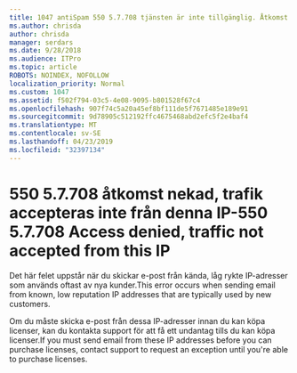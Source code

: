 ```yaml
---
title: 1047 antiSpam 550 5.7.708 tjänsten är inte tillgänglig. Åtkomst nekad, inte accepteras från denna IP-trafik
ms.author: chrisda
author: chrisda
manager: serdars
ms.date: 9/28/2018
ms.audience: ITPro
ms.topic: article
ROBOTS: NOINDEX, NOFOLLOW
localization_priority: Normal
ms.custom: 1047
ms.assetid: f502f794-03c5-4e08-9095-b801528f67c4
ms.openlocfilehash: 907f74c5a20a45ef8bf111de5f7671485e189e91
ms.sourcegitcommit: 9d78905c512192ffc4675468abd2efc5f2e4baf4
ms.translationtype: MT
ms.contentlocale: sv-SE
ms.lasthandoff: 04/23/2019
ms.locfileid: "32397134"
---
```

# <a name="550-57708-access-denied-traffic-not-accepted-from-this-ip"></a><span data-ttu-id="0f0c9-103">550 5.7.708 åtkomst nekad, trafik accepteras inte från denna IP-</span><span class="sxs-lookup"><span data-stu-id="0f0c9-103">550 5.7.708 Access denied, traffic not accepted from this IP</span></span>

<span data-ttu-id="0f0c9-104">Det här felet uppstår när du skickar e-post från kända, låg rykte IP-adresser som används oftast av nya kunder.</span><span class="sxs-lookup"><span data-stu-id="0f0c9-104">This error occurs when sending email from known, low reputation IP addresses that are typically used by new customers.</span></span>

<span data-ttu-id="0f0c9-105">Om du måste skicka e-post från dessa IP-adresser innan du kan köpa licenser, kan du kontakta support för att få ett undantag tills du kan köpa licenser.</span><span class="sxs-lookup"><span data-stu-id="0f0c9-105">If you must send email from these IP addresses before you can purchase licenses, contact support to request an exception until you're able to purchase licenses.</span></span>
